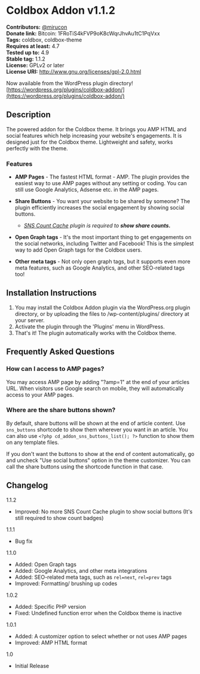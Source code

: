 # Coldbox Addon v1.1.2
**Contributors:** [@mirucon](https://profiles.wordpress.org/mirucon/)    
**Donate link:** Bitcoin: 1FRoTiS4kFVP9oK8cWqrJhvAu1tC1PqVxx  
**Tags:** coldbox, coldbox-theme  
**Requires at least:** 4.7  
**Tested up to:** 4.9  
**Stable tag:** 1.1.2  
**License:** GPLv2 or later  
**License URI:** http://www.gnu.org/licenses/gpl-2.0.html

Now available from the WordPress plugin directory! [https://wordpress.org/plugins/coldbox-addon/](https://wordpress.org/plugins/coldbox-addon/)


## Description

The powered addon for the Coldbox theme. It brings you AMP HTML and social features which help increasing your website's engagements. It is designed just for the Coldbox theme. Lightweight and safety, works perfectly with the theme.

### Features

* **AMP Pages** - The fastest HTML format - AMP. The plugin provides the easiest way to use AMP pages without any setting or coding. You can still use Google Analytics, Adsense etc. in the AMP pages.

* **Share Buttons** - You want your website to be shared by someone? The plugin efficiently increases the social engagement by showing social buttons.

  * *[SNS Count Cache](https://wordpress.org/plugins/sns-count-cache/) plugin is required to **show share counts.***
  
* **Open Graph tags** - It's the most important thing to get engagements on the social networks, including Twitter and Facebook! This is the simplest way to add Open Graph tags for the Coldbox users.

* **Other meta tags** - Not only open graph tags, but it supports even more meta features, such as Google Analytics, and other SEO-related tags too!


## Installation Instructions

1. You may install the Coldbox Addon plugin via the WordPress.org plugin directory, or by uploading the files to /wp-content/plugins/ directory at your server.
1. Activate the plugin through the 'Plugins' menu in WordPress.
1. That's it! The plugin automatically works with the Coldbox theme.

## Frequently Asked Questions

### How can I access to AMP pages?

You may access AMP page by adding "?amp=1" at the end of your articles URL. When visitors use Google search on mobile, they will automatically access to your AMP pages.

### Where are the share buttons shown?

By default, share buttons will be shown at the end of article content. Use `sns_buttons` shortcode to show them wherever you want in an article.
You can also use `<?php cd_addon_sns_buttons_list(); ?>` function to show them on any template files.

If you don't want the buttons to show at the end of content automatically, go and uncheck "Use social buttons" option in the theme customizer. You can call the share buttons using the shortcode function in that case.

## Changelog

1.1.2

* Improved: No more SNS Count Cache plugin to show social buttons (It's still required to show count badges)

1.1.1

* Bug fix

1.1.0

* Added: Open Graph tags
* Added: Google Analytics, and other meta integrations
* Added: SEO-related meta tags, such as `rel=next`, `rel=prev` tags
* Improved: Formatting/ brushing up codes

1.0.2
* Added: Specific PHP version
* Fixed: Undefined function error when the Coldbox theme is inactive

1.0.1
* Added: A customizer option to select whether or not uses AMP pages
* Improved: AMP HTML format

1.0

* Initial Release
